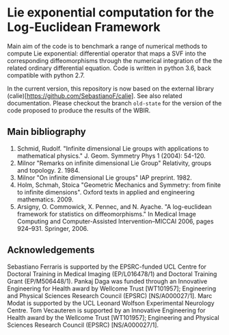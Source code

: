 # Lie exponential computation for the Log-Euclidean Framework

Main aim of the code is to benchmark a range of numerical methods to compute Lie exponential: differential operator that
maps a SVF into the corresponding diffeomorphisms through the numerical integration of the the related ordinary 
differential equation. Code is written in python 3.6, back compatible with python 2.7.

In the current version, this repository is now based on the external library (calie)[https://github.com/SebastianoF/calie].
See also related documentation.
Please checkout the branch `old-state` for the version of the code proposed to produce the results of the WBIR.

## Main bibliography

1. Schmid, Rudolf. "Infinite dimensional Lie groups with applications to mathematical physics." J. Geom. Symmetry Phys 1 (2004): 54-120.
2. Milnor "Remarks on infinite dimensional Lie Group" Relativity, groups and topology. 2. 1984.
3. Milnor "On infinite dimensional Lie groups" IAP preprint. 1982.
4. Holm, Schmah, Stoica "Geometric Mechanics and Symmetry: from finite to infinite dimensions". Oxford
texts in applied and engineering mathematics. 2009.
5. Arsigny, O. Commowick, X. Pennec, and N. Ayache. "A log-euclidean framework for statistics on diffeomorphisms." In Medical Image Computing and Computer-Assisted Intervention–MICCAI 2006, pages 924–931. Springer, 2006.


## Acknowledgements

Sebastiano Ferraris is supported by the EPSRC-funded UCL Centre for Doctoral Training in Medical Imaging (EP/L016478/1) 
and Doctoral Training Grant (EP/M506448/1). Pankaj Daga was funded through an Innovative Engineering for Health award 
by Wellcome Trust [WT101957]; Engineering and Physical Sciences Research Council (EPSRC) [NS/A000027/1]. Marc Modat is 
supported by the UCL Leonard Wolfson Experimental Neurology Centre. Tom Vecauteren is supported by an Innovative 
Engineering for Health award by the Wellcome Trust [WT101957]; Engineering and Physical Sciences Research Council 
(EPSRC) [NS/A000027/1].
